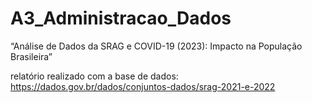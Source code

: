 # A3_Administracao_Dados

 “Análise de Dados da SRAG e COVID-19 (2023): Impacto na População Brasileira”

 relatório realizado com a base de dados: https://dados.gov.br/dados/conjuntos-dados/srag-2021-e-2022
